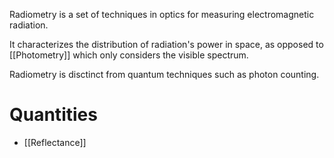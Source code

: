 Radiometry is a set of techniques in optics for measuring electromagnetic radiation.

It characterizes the distribution of radiation's power in space, as opposed to [[Photometry]] which only considers the visible spectrum.

Radiometry is disctinct from quantum techniques such as photon counting.

# Quantities
- [[Reflectance]]
